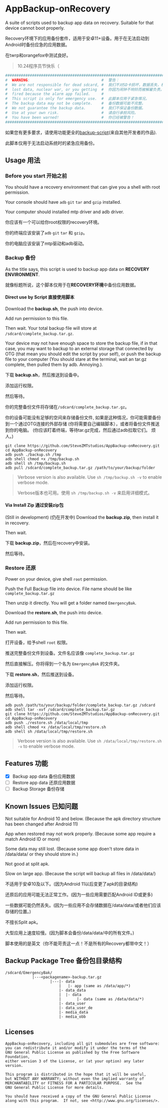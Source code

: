# AppBackup-onRecovery
A suite of scripts used to backup app data on recovery. Suitable for that device cannot boot properly.

Recovery环境下的应用备份套件，适用于安卓11+设备。用于在无法启动到Android时备份应急的应用数据。

在twrp和orangefox中测试良好。

> 10.24程序员节快乐（

```bash
#########################################################################################
#  WARNING:                                #  警告：                                    
#  We are not responsible for dead sdcard, #  我们不对SD卡损坏，数据丢失，核战争，或者  
#  lost data, nuclear war, or you getting  #  你因为闹钟不响铃而被解雇负责。            
#  fired because the alarm app failed.     #                                            
#  This script is only for emergency use.  #  此脚本仅用于紧急情况。                    
#  The backup data may not be complete.    #  备份数据可能不完整。                      
#  We not guarantee the backup data.       #  我们不保证备份数据。                      
#  Use at your own risk.                   #  请自行承担风险。                          
#  You have been warned!                   #  你已经被警告！                            
#########################################################################################
```

如果您有更多要求，请使用功能更全的[backup-script](https://github.com/YAWAsau/backup_script)(来自其他开发者的作品).

此脚本仅用于无法启动系统时的紧急应用备份。

## Usage 用法
### Before you start 开始之前
You should have a recovery environment that can give you a shell with root permission.

Your console should have `adb` `git` `tar` and `gzip` installed.

Your computer should installed mtp driver and adb driver.

你应该有一个可以给你root权限的recovery环境。

你的终端应该安装了`adb` `git` `tar` 和 `gzip`。

你的电脑应该安装了mtp驱动和adb驱动。

### Backup 备份

As the title says, this script is used to backup app data on **RECOVERY ENVIRONMENT**.

就像标题所说，这个脚本仅用于在**RECOVERY环境**中备份应用数据。

#### Direct use by Script 直接使用脚本
Download the **backup.sh**, the push into device.

Add run permission to this file.

Then wait. Your total backup file will store at `/sdcard/complete_backup.tar.gz`.

Your device may not have enough space to store the backup file, if in that case, you may want to backup to an external storage that connected by OTG (that mean you should edit the script by your self), or push the backup file to your computer (You should stare at the terminal, wait an tar.gz complete, then pulled them by adb. Annoying.).

下载 **backup.sh**，然后推送到设备中。

添加运行权限。

然后等待。

你的完整备份文件将存储在`/sdcard/complete_backup.tar.gz`。

你的设备可能没有足够的空间来存储备份文件, 如果是这种情况，你可能需要备份到一个通过OTG连接的外部存储 (你将需要自己编辑脚本），或者将备份文件推送到你的电脑。 (你应该盯着终端，等待tar.gz完成，然后通过adb拉取它们。 烦人。)

```shell
git clone https://github.com/SteveZMTstudios/AppBackup-onRecovery.git
cd AppBackup-onRecovery
adb push ./backup.sh /tmp
adb shell chmod +x /tmp/backup.sh
adb shell sh /tmp/backup.sh
adb pull /sdcard/complete_backup.tar.gz /path/to/your/backup/folder
```

> Verbose version is also available. Use `sh /tmp/backup.sh -v` to enable verbose mode.
>
> Verbose版本也可用。使用 `sh /tmp/backup.sh -v` 来启用详细模式。

#### Via Install Zip 通过安装zip包
(Still in development) (仍在开发中)
Download the **backup.zip**, then install it in recovery.

Then wait.

下载 **backup.zip**，然后在recovery中安装。

然后等待。


### Restore 还原
Power on your device, give shell `root` permission.

Push the Full Backup file into device. File name should be like `complete_backup.tar.gz`

Then unzip it directly. You will get a folder named `EmergencyBak`.

Download the **restore.sh**, the push into device.

Add run permission to this file.

Then wait.

打开设备，给予shell `root` 权限。

推送完整备份文件到设备。文件名应该像 `complete_backup.tar.gz`

然后直接解压。你将得到一个名为 `EmergencyBak` 的文件夹。

下载 **restore.sh**，然后推送到设备。

添加运行权限。

然后等待。

```shell
adb push /path/to/your/backup/folder/complete_backup.tar.gz /sdcard
adb shell tar -xvf /sdcard/complete_backup.tar.gz
git clone https://github.com/SteveZMTstudios/AppBackup-onRecovery.git
cd AppBackup-onRecovery
adb push ./restore.sh /data/local/tmp
adb shell chmod +x /data/local/tmp/restore.sh
adb shell sh /data/local/tmp/restore.sh
```

> Verbose version is also available. Use `sh /data/local/tmp/restore.sh -v` to enable verbose mode.

## Features 功能

- [x] Backup app data 备份应用数据
- [ ] Restore app data 还原应用数据
- [ ] Backup Storage 备份存储

## Known Issues 已知问题

Not suitable for Android 10 and below. (Because the apk directory structure has been changed after Android 11)

App when restored may not work properly. (Because some app require a match Android ID or more)

Some data may still lost. (Because some app doen't store data in /data/data/ or they should store in.)

Not good at split apk.

Slow on large app. (Because the script will backup all files in /data/data/)

不适用于安卓10及以下。(因为Android 11以后变更了apk的目录结构)

还原后的应用可能无法正常工作。(因为一些应用需要匹配Android ID或更多)

一些数据可能仍然丢失。(因为一些应用不会存储数据在/data/data/或者他们应该存储的位置。)

不擅长Split apk。

大型应用上速度较慢。(因为脚本会备份/data/data/中的所有文件。)

脚本使用的是英文（你不能苛责这一点！不是所有的Recovery都带中文！）


## Backup Package Tree 备份包目录结构
```
/sdcard/EmergencyBak/
            |---<packagename>-backup.tar.gz
                    |---|- data
                        |   |- app (same as /data/app/*)
                        |- data_data
                        |  |- data
                        |       |- data (same as /data/data/*)
                        |- data_user
                        |- data_user_de
                        |- media_data
                        |- media_obb
```

## Licenses
```
AppBackup-onRecovery, including all git submodules are free software:
you can redistribute it and/or modify it under the terms of the
GNU General Public License as published by the Free Software Foundation,
either version 3 of the License, or (at your option) any later version.

This program is distributed in the hope that it will be useful,
but WITHOUT ANY WARRANTY; without even the implied warranty of
MERCHANTABILITY or FITNESS FOR A PARTICULAR PURPOSE.  See the
GNU General Public License for more details.

You should have received a copy of the GNU General Public License
along with this program.  If not, see <http://www.gnu.org/licenses/>.
```
